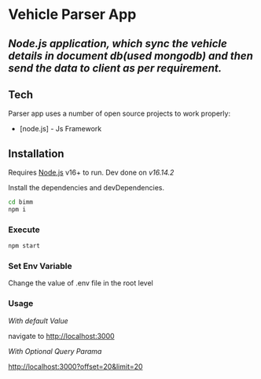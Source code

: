 # Vehicle Parser App
## _Node.js application, which sync the vehicle details in document db(used mongodb) and then send the data to client as per requirement._

## Tech

Parser app uses a number of open source projects to work properly:

- [node.js] - Js Framework

## Installation

Requires [Node.js](https://nodejs.org/) v16+ to run.
Dev done on _v16.14.2_

Install the dependencies and devDependencies.

```sh
cd bimm
npm i
```

### Execute

```sh
npm start
```

### Set Env Variable

Change the value of .env file in the root level

### Usage

_With default Value_

navigate to [http://localhost:3000](http://localhost:3000)

_With Optional Query Parama_

[http://localhost:3000?offset=20&limit=20](http://localhost:3000?offset=20&limit=20)